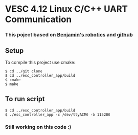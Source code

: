 # VESC 4.12 Linux C/C++ UART Communication

### This poject based on [Benjamin's robotics](http://vedder.se/2015/10/communicating-with-the-vesc-using-uart/) and [github](https://github.com/vedderb/bldc_uart_comm_stm32f4_discovery)

## Setup
To compile this project use cmake:

```
$ cd ../git clone
$ cd ../esc_controller_app/build
$ cmake
$ make
``` 

 ## To run script 
 ```
$ cd ../esc_controller_app/build
$ ./esc_controller_app -c /dev/ttyACM0 -b 115200
 
 ```
### Still working on this code :)
